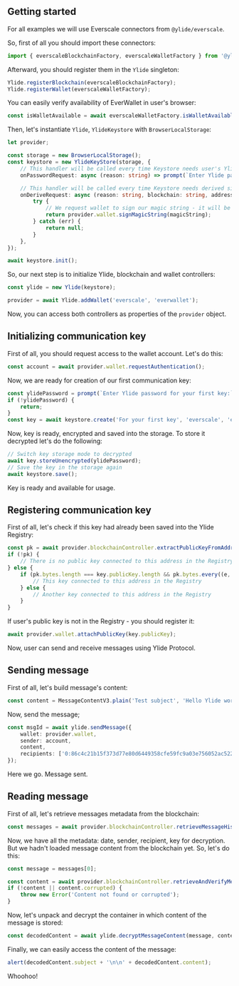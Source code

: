 ## Getting started

For all examples we will use Everscale connectors from `@ylide/everscale`.

So, first of all you should import these connectors:

```ts
import { everscaleBlockchainFactory, everscaleWalletFactory } from '@ylide/everscale';
```

Afterward, you should register them in the `Ylide` singleton:

```ts
Ylide.registerBlockchain(everscaleBlockchainFactory);
Ylide.registerWallet(everscaleWalletFactory);
```

You can easily verify availability of EverWallet in user's browser:

```ts
const isWalletAvailable = await everscaleWalletFactory.isWalletAvailable();
```

Then, let's instantiate `Ylide`, `YlideKeystore` with `BrowserLocalStorage`:

```ts
let provider;

const storage = new BrowserLocalStorage();
const keystore = new YlideKeyStore(storage, {
	// This handler will be called every time Keystore needs user's Ylide password
	onPasswordRequest: async (reason: string) => prompt(`Enter Ylide password for ${reason}:`),

	// This handler will be called every time Keystore needs derived signature of user's Ylide password
	onDeriveRequest: async (reason: string, blockchain: string, address: string, magicString: string) => {
		try {
			// We request wallet to sign our magic string - it will be used for generation of communication private key
			return provider.wallet.signMagicString(magicString);
		} catch (err) {
			return null;
		}
	},
});

await keystore.init();
```

So, our next step is to initialize Ylide, blockchain and wallet controllers:

```ts
const ylide = new Ylide(keystore);

provider = await Ylide.addWallet('everscale', 'everwallet');
```

Now, you can access both controllers as properties of the `provider` object.

## Initializing communication key

First of all, you should request access to the wallet account. Let's do this:

```ts
const account = await provider.wallet.requestAuthentication();
```

Now, we are ready for creation of our first communication key:

```ts
const ylidePassword = prompt(`Enter Ylide password for your first key:`);
if (!ylidePassword) {
	return;
}
const key = await keystore.create('For your first key', 'everscale', 'everwallet', account.address, ylidePassword);
```

Now, key is ready, encrypted and saved into the storage. To store it decrypted let's do the following:

```ts
// Switch key storage mode to decrypted
await key.storeUnencrypted(ylidePassword);
// Save the key in the storage again
await keystore.save();
```

Key is ready and available for usage.

## Registering communication key

First of all, let's check if this key had already been saved into the Ylide Registry:

```ts
const pk = await provider.blockchainController.extractPublicKeyFromAddress(account.address);
if (!pk) {
	// There is no public key connected to this address in the Registry
} else {
	if (pk.bytes.length === key.publicKey.length && pk.bytes.every((e, idx) => e === key.publicKey[idx])) {
		// This key connected to this address in the Registry
	} else {
		// Another key connected to this address in the Registry
	}
}
```

If user's public key is not in the Registry - you should register it:

```ts
await provider.wallet.attachPublicKey(key.publicKey);
```

Now, user can send and receive messages using Ylide Protocol.

## Sending message

First of all, let's build message's content:

```ts
const content = MessageContentV3.plain('Test subject', 'Hello Ylide world :)');
```

Now, send the message;

```ts
const msgId = await ylide.sendMessage({
	wallet: provider.wallet,
	sender: account,
	content,
	recipients: ['0:86c4c21b15f373d77e80d6449358cfe59fc9a03e756052ac52258d8dd0ceb977'],
});
```

Here we go. Message sent.

## Reading message

First of all, let's retrieve messages metadata from the blockchain:

```ts
const messages = await provider.blockchainController.retrieveMessageHistoryByDates(account.address);
```

Now, we have all the metadata: date, sender, recipient, key for decryption. But we hadn't loaded message content from the blockchain yet. So, let's do this:

```ts
const message = messages[0];

const content = await provider.blockchainController.retrieveAndVerifyMessageContent(message);
if (!content || content.corrupted) {
	throw new Error('Content not found or corrupted');
}
```

Now, let's unpack and decrypt the container in which content of the message is stored:

```ts
const decodedContent = await ylide.decryptMessageContent(message, content, account.address);
```

Finally, we can easily access the content of the message:

```ts
alert(decodedContent.subject + '\n\n' + decodedContent.content);
```

Whoohoo!
